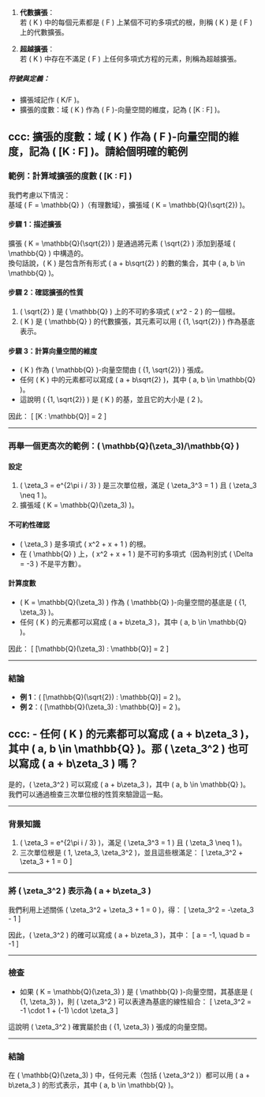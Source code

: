 1. **代數擴張**：  
   若 \( K \) 中的每個元素都是 \( F \) 上某個不可約多項式的根，則稱 \( K \) 是 \( F \) 上的代數擴張。
   
2. **超越擴張**：  
   若 \( K \) 中存在不滿足 \( F \) 上任何多項式方程的元素，則稱為超越擴張。

##### **符號與定義：**
- 擴張域記作 \( K/F \)。
- 擴張的度數：域 \( K \) 作為 \( F \)-向量空間的維度，記為 \( [K : F] \)。

## ccc: 擴張的度數：域 \( K \) 作為 \( F \)-向量空間的維度，記為 \( [K : F] \)。請給個明確的範例

### 範例：計算域擴張的度數 \( [K : F] \)

我們考慮以下情況：  
基域 \( F = \mathbb{Q} \)（有理數域），擴張域 \( K = \mathbb{Q}(\sqrt{2}) \)。

#### **步驟 1：描述擴張**
擴張 \( K = \mathbb{Q}(\sqrt{2}) \) 是通過將元素 \( \sqrt{2} \) 添加到基域 \( \mathbb{Q} \) 中構造的。  
換句話說，\( K \) 是包含所有形式 \( a + b\sqrt{2} \) 的數的集合，其中 \( a, b \in \mathbb{Q} \)。

#### **步驟 2：確認擴張的性質**
1. \( \sqrt{2} \) 是 \( \mathbb{Q} \) 上的不可約多項式 \( x^2 - 2 \) 的一個根。
2. \( K \) 是 \( \mathbb{Q} \) 的代數擴張，其元素可以用 \( \{1, \sqrt{2}\} \) 作為基底表示。

#### **步驟 3：計算向量空間的維度**
- \( K \) 作為 \( \mathbb{Q} \)-向量空間由 \( \{1, \sqrt{2}\} \) 張成。
- 任何 \( K \) 中的元素都可以寫成 \( a + b\sqrt{2} \)，其中 \( a, b \in \mathbb{Q} \)。
- 這說明 \( \{1, \sqrt{2}\} \) 是 \( K \) 的基，並且它的大小是 \( 2 \)。

因此：
\[
[K : \mathbb{Q}] = 2
\]

---

### 再舉一個更高次的範例：\( \mathbb{Q}(\zeta_3)/\mathbb{Q} \)

#### **設定**
1. \( \zeta_3 = e^{2\pi i / 3} \) 是三次單位根，滿足 \( \zeta_3^3 = 1 \) 且 \( \zeta_3 \neq 1 \)。
2. 擴張域 \( K = \mathbb{Q}(\zeta_3) \)。

#### **不可約性確認**
- \( \zeta_3 \) 是多項式 \( x^2 + x + 1 \) 的根。
- 在 \( \mathbb{Q} \) 上，\( x^2 + x + 1 \) 是不可約多項式（因為判別式 \( \Delta = -3 \) 不是平方數）。

#### **計算度數**
- \( K = \mathbb{Q}(\zeta_3) \) 作為 \( \mathbb{Q} \)-向量空間的基底是 \( \{1, \zeta_3\} \)。
- 任何 \( K \) 的元素都可以寫成 \( a + b\zeta_3 \)，其中 \( a, b \in \mathbb{Q} \)。

因此：
\[
[\mathbb{Q}(\zeta_3) : \mathbb{Q}] = 2
\]

---

### 結論
- **例 1**：\( [\mathbb{Q}(\sqrt{2}) : \mathbb{Q}] = 2 \)。
- **例 2**：\( [\mathbb{Q}(\zeta_3) : \mathbb{Q}] = 2 \)。

## ccc: - 任何 \( K \) 的元素都可以寫成 \( a + b\zeta_3 \)，其中 \( a, b \in \mathbb{Q} \)。那 \( \zeta_3^2 \) 也可以寫成  \( a + b\zeta_3 \)  嗎？

是的，\( \zeta_3^2 \) 可以寫成 \( a + b\zeta_3 \)，其中 \( a, b \in \mathbb{Q} \)。我們可以通過檢查三次單位根的性質來驗證這一點。

---

### **背景知識**
1. \( \zeta_3 = e^{2\pi i / 3} \)，滿足 \( \zeta_3^3 = 1 \) 且 \( \zeta_3 \neq 1 \)。
2. 三次單位根是 \( 1, \zeta_3, \zeta_3^2 \)，並且這些根滿足：
   \[
   \zeta_3^2 + \zeta_3 + 1 = 0
   \]

---

### **將 \( \zeta_3^2 \) 表示為 \( a + b\zeta_3 \)**
我們利用上述關係 \( \zeta_3^2 + \zeta_3 + 1 = 0 \)，得：
\[
\zeta_3^2 = -\zeta_3 - 1
\]

因此，\( \zeta_3^2 \) 的確可以寫成 \( a + b\zeta_3 \)，其中：
\[
a = -1, \quad b = -1
\]

---

### **檢查**
- 如果 \( K = \mathbb{Q}(\zeta_3) \) 是 \( \mathbb{Q} \)-向量空間，其基底是 \( \{1, \zeta_3\} \)，則 \( \zeta_3^2 \) 可以表達為基底的線性組合：
  \[
  \zeta_3^2 = -1 \cdot 1 + (-1) \cdot \zeta_3
  \]

這說明 \( \zeta_3^2 \) 確實屬於由 \( \{1, \zeta_3\} \) 張成的向量空間。

---

### **結論**
在 \( \mathbb{Q}(\zeta_3) \) 中，任何元素（包括 \( \zeta_3^2 \)）都可以用 \( a + b\zeta_3 \) 的形式表示，其中 \( a, b \in \mathbb{Q} \)。


